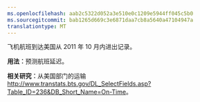 ```yaml
---
ms.openlocfilehash: aab2c5322d052a3e510e0c1209e5944ff045c5b0
ms.sourcegitcommit: bab1265d669c3e6871daa7cb8a5640a47104947a
translationtype: MT
---
```

飞机航班到达美国从 2011 年 10 月内进出记录。<p> </p><b>用法︰</b>预测航班延迟。 <p> </p><b>相关研究︰</b>从美国部门的运输<a href="http://www.transtats.bts.gov/DL_SelectFields.asp?Table_ID=236&DB_Short_Name=On-Time">http://www.transtats.bts.gov/DL_SelectFields.asp?Table_ID=236&DB_Short_Name=On-Time</a>。